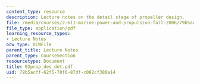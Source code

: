 ```yaml
---
content_type: resource
description: Lecture notes on the detail stage of propeller design.
file: /media/courses/2-611-marine-power-and-propulsion-fall-2006/79b5acff62f578f687dfc082cf380a14_03prop_des_det.pdf
file_type: application/pdf
learning_resource_types:
- Lecture Notes
ocw_type: OCWFile
parent_title: Lecture Notes
parent_type: CourseSection
resourcetype: Document
title: 03prop_des_det.pdf
uid: 79b5acff-62f5-78f6-87df-c082cf380a14
---
```

